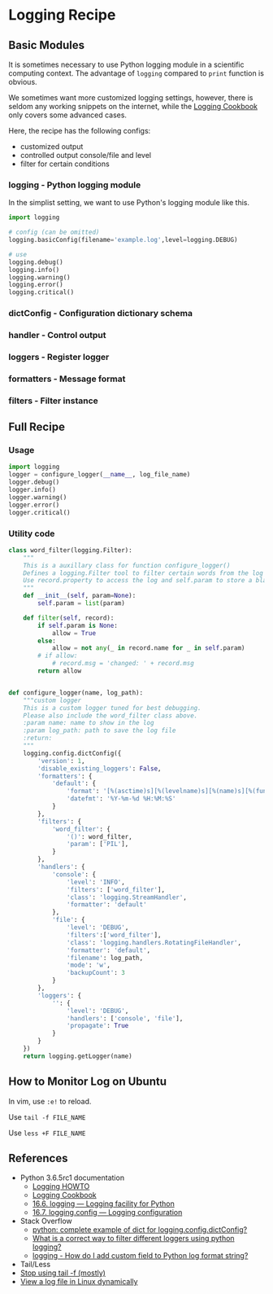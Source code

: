 # Logging Recipe

## Basic Modules

It is sometimes necessary to use Python logging module in a scientific computing context. The advantage of `logging` compared to `print` function is obvious.

We sometimes want more customized logging settings, however, there is seldom any working snippets on the internet, while the [Logging Cookbook](https://docs.python.org/3/howto/logging-cookbook.html) only covers some advanced cases.

Here, the recipe has the following configs:

- customized output
- controlled output console/file and level
- filter for certain conditions

### logging - Python logging module

In the simplist setting, we want to use Python's logging module like this.

```python
import logging

# config (can be omitted)
logging.basicConfig(filename='example.log',level=logging.DEBUG)

# use
logging.debug()
logging.info()
logging.warning()
logging.error()
logging.critical()
```

### dictConfig - Configuration dictionary schema

### handler - Control output

### loggers - Register logger

### formatters - Message format

### filters - Filter instance

## Full Recipe

### Usage

```python
import logging
logger = configure_logger(__name__, log_file_name)
logger.debug()
logger.info()
logger.warning()
logger.error()
logger.critical()
```

### Utility code

```python
class word_filter(logging.Filter):
    """
    This is a auxillary class for function configure_logger()
    Defines a logging.Filter tool to filter certain words from the log
    Use record.property to access the log and self.param to store a black list
    """
    def __init__(self, param=None):
        self.param = list(param)

    def filter(self, record):
        if self.param is None:
            allow = True
        else:
            allow = not any(_ in record.name for _ in self.param)
        # if allow:
            # record.msg = 'changed: ' + record.msg
        return allow


def configure_logger(name, log_path):
    """custom logger
    This is a custom logger tuned for best debugging.
    Please also include the word_filter class above.
    :param name: name to show in the log
    :param log_path: path to save the log file
    :return:
    """
    logging.config.dictConfig({
        'version': 1,
        'disable_existing_loggers': False,
        'formatters': {
            'default': {
                'format': '[%(asctime)s][%(levelname)s][%(name)s][%(funcName)s():%(lineno)s] - %(message)s',
                'datefmt': '%Y-%m-%d %H:%M:%S'
            }
        },
        'filters': {
            'word_filter': {
                '()': word_filter,
                'param': ['PIL'],
            }
        },
        'handlers': {
            'console': {
                'level': 'INFO',
                'filters': ['word_filter'],
                'class': 'logging.StreamHandler',
                'formatter': 'default'
            },
            'file': {
                'level': 'DEBUG',
                'filters':['word_filter'],
                'class': 'logging.handlers.RotatingFileHandler',
                'formatter': 'default',
                'filename': log_path,
                'mode': 'w',
                'backupCount': 3
            }
        },
        'loggers': {
            '': {
                'level': 'DEBUG',
                'handlers': ['console', 'file'],
                'propagate': True
            }
        }
    })
    return logging.getLogger(name)
```

## How to Monitor Log on Ubuntu

In vim, use `:e!` to reload.

Use `tail -f FILE_NAME`

Use `less +F FILE_NAME`

## References

- Python 3.6.5rc1 documentation
  - [Logging HOWTO](https://docs.python.org/3/howto/logging.html)
  - [Logging Cookbook](https://docs.python.org/3/howto/logging-cookbook.html)
  - [16.6. logging — Logging facility for Python](https://docs.python.org/3/library/logging.html)
  - [16.7. logging.config — Logging configuration](https://docs.python.org/3/library/logging.config.html)
- Stack Overflow
  - [python: complete example of dict for logging.config.dictConfig?](https://stackoverflow.com/questions/7507825/python-complete-example-of-dict-for-logging-config-dictconfig)
  - [What is a correct way to filter different loggers using python logging?](https://stackoverflow.com/questions/17275334/what-is-a-correct-way-to-filter-different-loggers-using-python-logging)
  - [logging - How do I add custom field to Python log format string?](https://stackoverflow.com/questions/17558552/how-do-i-add-custom-field-to-python-log-format-string)
- Tail/Less
 - [Stop using tail -f (mostly)](https://www.brianstorti.com/stop-using-tail/)
 - [View a log file in Linux dynamically](https://stackoverflow.com/questions/2099149/view-a-log-file-in-linux-dynamically)